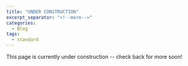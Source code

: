 ```yaml
---
title: "UNDER CONSTRUCTION"
excerpt_separator: "<!--more-->"
categories:
  - Blog
tags:
  - standard
---
```


This page is currently under construction -- check back for more soon!
